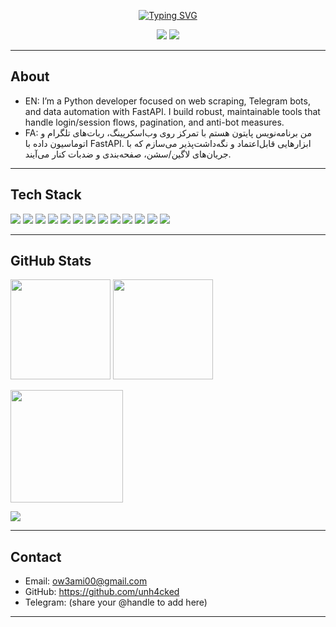 <!-- Dynamic typing header -->
<p align="center">
  <a href="#">
    <img src="https://readme-typing-svg.demolab.com?font=Inter&weight=700&size=28&duration=2500&pause=900&center=true&vCenter=true&width=800&lines=Amirabbas+Rafiei+%7C+Python+Developer;Web+Scraping+%E2%80%A2+Telegram+Bots+%E2%80%A2+FastAPI+%E2%80%A2+Automation;Builder+of+reliable+scrapers+%26+useful+bots" alt="Typing SVG"/>
  </a>
</p>

<!-- Badges / quick links -->
<p align="center">
  <a href="mailto:ow3ami00@gmail.com"><img src="https://img.shields.io/badge/Email-ow3ami00%40gmail.com-0A66C2?style=for-the-badge&logo=gmail&logoColor=white" /></a>
  <a href="https://github.com/unh4cked"><img src="https://img.shields.io/badge/GitHub-unh4cked-181717?style=for-the-badge&logo=github" /></a>
</p>

---

## About

- EN: I’m a Python developer focused on web scraping, Telegram bots, and data automation with FastAPI. I build robust, maintainable tools that handle login/session flows, pagination, and anti-bot measures.
- FA: من برنامه‌نویس پایتون هستم با تمرکز روی وب‌اسکرپینگ، ربات‌های تلگرام و اتوماسیون داده با FastAPI. ابزارهایی قابل‌اعتماد و نگه‌داشت‌پذیر می‌سازم که با جریان‌های لاگین/سشن، صفحه‌بندی و ضد‌بات کنار می‌آیند.

---

## Tech Stack

<p>
  <img src="https://img.shields.io/badge/Python-3776AB?logo=python&logoColor=white" />
  <img src="https://img.shields.io/badge/FastAPI-009688?logo=fastapi&logoColor=white" />
  <img src="https://img.shields.io/badge/httpx-0A84FF?logo=python&logoColor=white" />
  <img src="https://img.shields.io/badge/BeautifulSoup4-4B8BBE?logo=python&logoColor=white" />
  <img src="https://img.shields.io/badge/lxml-0B3D91?logo=python&logoColor=white" />
  <img src="https://img.shields.io/badge/Scrapy-60A839?logo=python&logoColor=white" />
  <img src="https://img.shields.io/badge/Playwright-2EAD33?logo=playwright&logoColor=white" />
  <img src="https://img.shields.io/badge/Selenium-43B02A?logo=selenium&logoColor=white" />
  <img src="https://img.shields.io/badge/Pandas-150458?logo=pandas&logoColor=white" />
  <img src="https://img.shields.io/badge/SQLite-003B57?logo=sqlite&logoColor=white" />
  <img src="https://img.shields.io/badge/Docker-2496ED?logo=docker&logoColor=white" />
  <img src="https://img.shields.io/badge/Linux-FCC624?logo=linux&logoColor=black" />
  <img src="https://img.shields.io/badge/Telegram%20Bot%20API-26A5E4?logo=telegram&logoColor=white" />
</p>

---

## GitHub Stats

<p>
  <img height="160" src="https://github-readme-stats.vercel.app/api?username=unh4cked&show_icons=true&theme=tokyonight&hide_title=true" />
  <img height="160" src="https://github-readme-stats.vercel.app/api/top-langs/?username=unh4cked&layout=compact&theme=tokyonight" />
</p>

<p>
  <img height="180" src="https://streak-stats.demolab.com?user=unh4cked&theme=tokyonight&hide_border=true" />
</p>

<p>
  <img src="https://github-profile-trophy.vercel.app/?username=unh4cked&theme=onedark&no-frame=true&row=1&column=6" />
</p>

---

## Contact

- Email: ow3ami00@gmail.com
- GitHub: https://github.com/unh4cked
- Telegram: (share your @handle to add here)

---

<!-- Removed the Featured Projects section and repository links per request. -->
